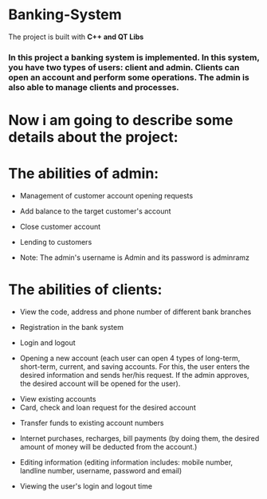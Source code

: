 # Banking-System

The project is built with **C++ and QT Libs**

### In this project a banking system is implemented. In this system, you have two types of users: client and admin. Clients can open an account and perform some operations. The admin is also able to manage clients and processes.

 # Now i am going to describe some details about the project:

 # The abilities of admin:
 - Management of customer account opening requests
 * Add balance to the target customer's account
 + Close customer account
 - Lending to customers
 * Note: The admin's username is Admin and its password is adminramz

 # The abilities of clients:
 - View the code, address and phone number of different bank branches
 * Registration in the bank system
 + Login and logout
 - Opening a new account (each user can open 4 types of long-term, short-term, current, and saving accounts. For this, the user
    enters the desired information and sends her/his request. If the admin approves, the desired account will be opened for the user).
 * View existing accounts
 * Card, check and loan request for the desired account
 + Transfer funds to existing account numbers
 - Internet purchases, recharges, bill payments (by doing them, the desired amount of money will be deducted from the account.)
 * Editing information (editing information includes: mobile number, landline number, username, password and email)
 + Viewing the user's login and logout time
